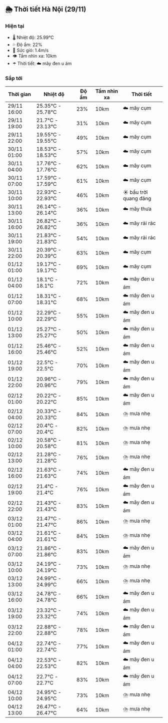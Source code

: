 ## 🌦️ Thời tiết Hà Nội (29/11)

### Hiện tại

- 🌡️ Nhiệt độ: 25.99℃
- 💦 Độ ẩm: 22%
- 💨 Sức gió: 1.4m/s
- 👁️ Tầm nhìn xa: 10km
- ☂️ Thời tiết: ☁️ mây đen u ám

### Sắp tới

| Thời gian | Nhiệt độ | Độ ẩm | Tầm nhìn xa | Thời tiết |
| --- | --- | --- | --- | --- |
| 29/11 16:00 | 25.35℃ - 25.78℃ | 23% | 10km | ☁️ mây cụm |
| 29/11 19:00 | 21.7℃ - 23.13℃ | 31% | 10km | ☁️ mây cụm |
| 29/11 22:00 | 19.55℃ - 19.55℃ | 49% | 10km | ☁️ mây cụm |
| 30/11 01:00 | 18.53℃ - 18.53℃ | 57% | 10km | ☁️ mây cụm |
| 30/11 04:00 | 17.76℃ - 17.76℃ | 62% | 10km | ☁️ mây cụm |
| 30/11 07:00 | 17.59℃ - 17.59℃ | 61% | 10km | ☁️ mây cụm |
| 30/11 10:00 | 22.93℃ - 22.93℃ | 46% | 10km | ☀️ bầu trời quang đãng |
| 30/11 13:00 | 26.14℃ - 26.14℃ | 36% | 10km | ☁️ mây thưa |
| 30/11 16:00 | 26.82℃ - 26.82℃ | 36% | 10km | ☁️ mây rải rác |
| 30/11 19:00 | 21.83℃ - 21.83℃ | 54% | 10km | ☁️ mây rải rác |
| 30/11 22:00 | 20.39℃ - 20.39℃ | 63% | 10km | ☁️ mây cụm |
| 01/12 01:00 | 19.17℃ - 19.17℃ | 69% | 10km | ☁️ mây cụm |
| 01/12 04:00 | 18.1℃ - 18.1℃ | 72% | 10km | ☁️ mây đen u ám |
| 01/12 07:00 | 18.31℃ - 18.31℃ | 68% | 10km | ☁️ mây đen u ám |
| 01/12 10:00 | 22.29℃ - 22.29℃ | 55% | 10km | ☁️ mây đen u ám |
| 01/12 13:00 | 25.27℃ - 25.27℃ | 50% | 10km | ☁️ mây đen u ám |
| 01/12 16:00 | 25.46℃ - 25.46℃ | 52% | 10km | ☁️ mây đen u ám |
| 01/12 19:00 | 22.5℃ - 22.5℃ | 70% | 10km | ☁️ mây đen u ám |
| 01/12 22:00 | 20.96℃ - 20.96℃ | 79% | 10km | ☁️ mây đen u ám |
| 02/12 01:00 | 20.22℃ - 20.22℃ | 85% | 10km | ☁️ mây đen u ám |
| 02/12 04:00 | 20.33℃ - 20.33℃ | 84% | 10km | ⛈️ mưa nhẹ |
| 02/12 07:00 | 20.4℃ - 20.4℃ | 82% | 10km | ⛈️ mưa nhẹ |
| 02/12 10:00 | 20.58℃ - 20.58℃ | 81% | 10km | ⛈️ mưa nhẹ |
| 02/12 13:00 | 21.28℃ - 21.28℃ | 76% | 10km | ⛈️ mưa nhẹ |
| 02/12 16:00 | 21.63℃ - 21.63℃ | 74% | 10km | ☁️ mây đen u ám |
| 02/12 19:00 | 21.4℃ - 21.4℃ | 76% | 10km | ☁️ mây đen u ám |
| 02/12 22:00 | 21.43℃ - 21.43℃ | 83% | 10km | ☁️ mây đen u ám |
| 03/12 01:00 | 21.47℃ - 21.47℃ | 86% | 10km | ⛈️ mưa nhẹ |
| 03/12 04:00 | 21.61℃ - 21.61℃ | 84% | 10km | ⛈️ mưa nhẹ |
| 03/12 07:00 | 21.86℃ - 21.86℃ | 83% | 10km | ☁️ mây đen u ám |
| 03/12 10:00 | 24.19℃ - 24.19℃ | 73% | 10km | ⛈️ mưa nhẹ |
| 03/12 13:00 | 24.99℃ - 24.99℃ | 66% | 10km | ⛈️ mưa nhẹ |
| 03/12 16:00 | 24.78℃ - 24.78℃ | 66% | 10km | ☁️ mây đen u ám |
| 03/12 19:00 | 23.32℃ - 23.32℃ | 74% | 10km | ☁️ mây đen u ám |
| 03/12 22:00 | 22.88℃ - 22.88℃ | 78% | 10km | ☁️ mây đen u ám |
| 04/12 01:00 | 22.74℃ - 22.74℃ | 77% | 10km | ☁️ mây đen u ám |
| 04/12 04:00 | 22.53℃ - 22.53℃ | 82% | 10km | ☁️ mây đen u ám |
| 04/12 07:00 | 22.7℃ - 22.7℃ | 83% | 10km | ☁️ mây đen u ám |
| 04/12 10:00 | 24.95℃ - 24.95℃ | 73% | 10km | ⛈️ mưa nhẹ |
| 04/12 13:00 | 26.47℃ - 26.47℃ | 64% | 10km | ⛈️ mưa nhẹ |

